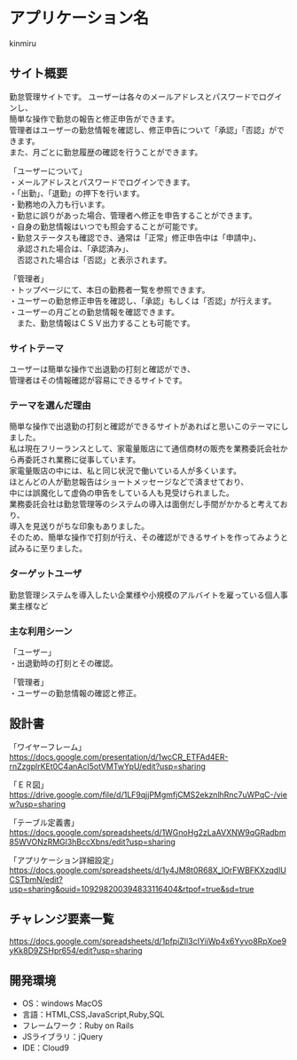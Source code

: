 # アプリケーション名
 kinmiru

## サイト概要
勤怠管理サイトです。
ユーザーは各々のメールアドレスとパスワードでログインし、  
簡単な操作で勤怠の報告と修正申告ができます。  
管理者はユーザーの勤怠情報を確認し、修正申告について「承認」「否認」ができます。  
また、月ごとに勤怠履歴の確認を行うことができます。  
  
「ユーザーについて」  
・メールアドレスとパスワードでログインできます。  
・「出勤」、「退勤」の押下を行います。  
・勤務地の入力も行います。  
・勤怠に誤りがあった場合、管理者へ修正を申告することができます。  
・自身の勤怠情報はいつでも照会することが可能です。  
・勤怠ステータスも確認でき、通常は「正常」修正申告中は「申請中」、  
　承認された場合は、「承認済み」、  
　否認された場合は「否認」と表示されます。  
  
「管理者」  
・トップページにて、本日の勤務者一覧を参照できます。  
・ユーザーの勤怠修正申告を確認し、「承認」もしくは「否認」が行えます。  
・ユーザーの月ごとの勤怠情報を確認できます。  
　また、勤怠情報はＣＳＶ出力することも可能です。  
  
### サイトテーマ
ユーザーは簡単な操作で出退勤の打刻と確認ができ、  
管理者はその情報確認が容易にできるサイトです。  


### テーマを選んだ理由
簡単な操作で出退勤の打刻と確認ができるサイトがあればと思いこのテーマにしました。  
私は現在フリーランスとして、家電量販店にて通信商材の販売を業務委託会社から再委託され業務に従事しています。  
家電量販店の中には、私と同じ状況で働いている人が多くいます。  
ほとんどの人が勤怠報告はショートメッセージなどで済ませており、  
中には誤魔化して虚偽の申告をしている人も見受けられました。  
業務委託会社は勤怠管理等のシステムの導入は面倒だし手間がかかると考えており、  
導入を見送りがちな印象もありました。  
そのため、簡単な操作で打刻が行え、その確認ができるサイトを作ってみようと試みるに至りました。  
  
### ターゲットユーザ
勤怠管理システムを導入したい企業様や小規模のアルバイトを雇っている個人事業主様など  

### 主な利用シーン
「ユーザー」  
・出退勤時の打刻とその確認。  
  
「管理者」  
・ユーザーの勤怠情報の確認と修正。  

## 設計書
  
「ワイヤーフレーム」  
https://docs.google.com/presentation/d/1wcCR_ETFAd4ER-rnZzgplrKEt0C4anAcI5otVMTwYpU/edit?usp=sharing  
  
「ＥＲ図」  
https://drive.google.com/file/d/1LF9qjjPMgmfjCMS2ekznlhRnc7uWPqC-/view?usp=sharing  
  
「テーブル定義書」  
https://docs.google.com/spreadsheets/d/1WGnoHg2zLaAVXNW9qGRadbm85WVONzRMGl3hBccXbns/edit?usp=sharing  
  
「アプリケーション詳細設定」  
https://docs.google.com/spreadsheets/d/1y4JM8t0R68X_lOrFWBFKXzqdlUCSTbmN/edit?usp=sharing&ouid=109298200394833116404&rtpof=true&sd=true  
  
## チャレンジ要素一覧
https://docs.google.com/spreadsheets/d/1pfpiZIl3cIYiiWp4x6Yyvo8RpXoe9yKk8D9ZSHpr654/edit?usp=sharing  
  
## 開発環境
- OS：windows MacOS
- 言語：HTML,CSS,JavaScript,Ruby,SQL
- フレームワーク：Ruby on Rails
- JSライブラリ：jQuery
- IDE：Cloud9

